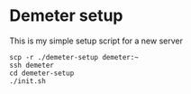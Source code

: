 # Demeter setup

This is my simple setup script for a new server

```
scp -r ./demeter-setup demeter:~
ssh demeter
cd demeter-setup
./init.sh
```